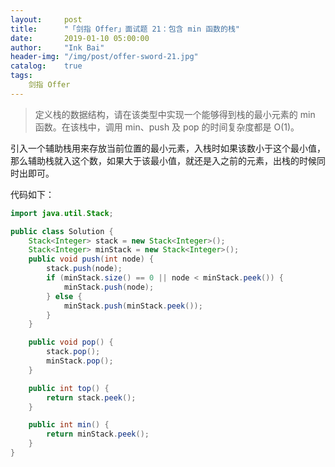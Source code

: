 ```yaml
---
layout:     post
title:      "「剑指 Offer」面试题 21：包含 min 函数的栈"
date:       2019-01-10 05:00:00
author:     "Ink Bai"
header-img: "/img/post/offer-sword-21.jpg"
catalog:    true
tags:
    剑指 Offer
---
```


> 定义栈的数据结构，请在该类型中实现一个能够得到栈的最小元素的 min 函数。在该栈中，调用 min、push 及 pop 的时间复杂度都是 O(1)。

引入一个辅助栈用来存放当前位置的最小元素，入栈时如果该数小于这个最小值，那么辅助栈就入这个数，如果大于该最小值，就还是入之前的元素，出栈的时候同时出即可。

代码如下：

```java
import java.util.Stack;

public class Solution {
    Stack<Integer> stack = new Stack<Integer>();
    Stack<Integer> minStack = new Stack<Integer>();
    public void push(int node) {
        stack.push(node);
        if (minStack.size() == 0 || node < minStack.peek()) {
            minStack.push(node);
        } else {
            minStack.push(minStack.peek());
        }
    }

    public void pop() {
        stack.pop();
        minStack.pop();
    }

    public int top() {
        return stack.peek();
    }

    public int min() {
        return minStack.peek();
    }
}
```

